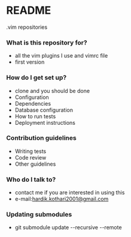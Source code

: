# README #

.vim repositories

### What is this repository for? ###

* all the vim plugins I use and vimrc file 
* first version

### How do I get set up? ###

* clone and you should be done
* Configuration
* Dependencies
* Database configuration
* How to run tests
* Deployment instructions

### Contribution guidelines ###

* Writing tests
* Code review
* Other guidelines

### Who do I talk to? ###

* contact me if you are interested in using this
* e-mail:hardik.kothari2001@gmail.com

### Updating submodules ###

* git submodule update --recursive --remote

